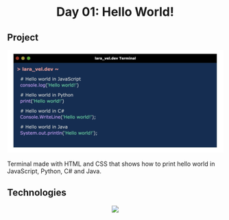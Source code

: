 <div align="center">
  <h1>Day 01: Hello World!</h1>
</div>

<div>
  <h2>Project</h2>
  <div align="center">
    <img src="./terminal.png" width="650px">
  </div>
  <p>Terminal made with HTML and CSS that shows how to print hello world in JavaScript, Python, C# and Java.  </p>
</div>

<div>
<h2>
Technologies
</h2>
  <div align="center">
    <img src="https://skillicons.dev/icons?i=html,css&perline=12" width=410/>
  </div>
</div>
